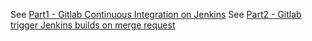 See [Part1 - Gitlab Continuous Integration on Jenkins](https://blog.ljdelight.com/gitlab-continuous-integration-on-jenkins/)
See [Part2 - Gitlab trigger Jenkins builds on merge request](https://blog.ljdelight.com/gitlab-trigger-jenkins-builds-on-merge-request/)
